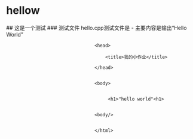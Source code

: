 # hellow
<html>
##  这是一个测试
###   测试文件 hello.cpp测试文件是
-   主要内容是输出“Hello World”



                                     <head>

                                         <title>我的小作业</title>

                                     </head>


                                     <body>


                                          <h1>"hello world"<h1>


                                     <body/>


                                     </html>
